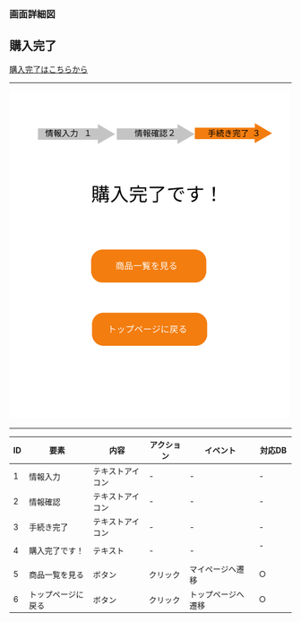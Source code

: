 ### 画面詳細図
## 購入完了
[購入完了はこちらから](https://www.figma.com/file/ZXMY2ZlPoQdxWIFpIQPPBM/購入完了?node-id=0%3A1)
****
<img src="../img/購入完了.png" width="500">

****
| ID | 要素 | 内容 | アクション | イベント | 対応DB |
|----|------|------|------------|----------|--------|
|1   |情報入力|テキストアイコン|-        |-      |-|
|2   |情報確認|テキストアイコン|-        |-      |-|
|3   |手続き完了|テキストアイコン|-        　　|-      |-|
|4   |購入完了です！|テキスト|-      |-　　　　|-  　　　|
|5   |商品一覧を見る|ボタン|クリック|マイページへ遷移|○|
|6   |トップページに戻る|ボタン|クリック|トップページへ遷移|○|





